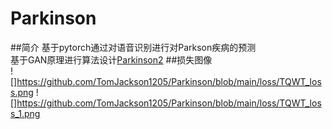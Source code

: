 # Parkinson
##简介
基于pytorch通过对语音识别进行对Parkson疾病的预测<br>
基于GAN原理进行算法设计[Parkinson2](https://github.com/Jaker926/Parkinson2)
##损失图像<br>
![]https://github.com/TomJackson1205/Parkinson/blob/main/loss/TQWT_loss.png
![]https://github.com/TomJackson1205/Parkinson/blob/main/loss/TQWT_loss_1.png
